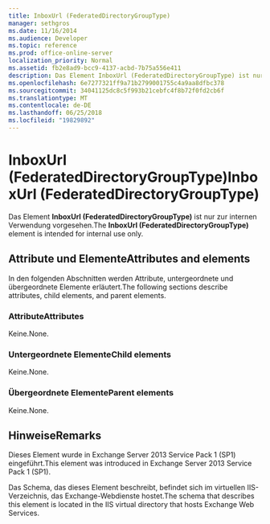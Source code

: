 ```yaml
---
title: InboxUrl (FederatedDirectoryGroupType)
manager: sethgros
ms.date: 11/16/2014
ms.audience: Developer
ms.topic: reference
ms.prod: office-online-server
localization_priority: Normal
ms.assetid: fb2e8ad9-bcc9-4137-acbd-7b75a556e411
description: Das Element InboxUrl (FederatedDirectoryGroupType) ist nur zur internen Verwendung vorgesehen.
ms.openlocfilehash: 6e7277321ff9a71b2799001755c4a9aa8dfbc378
ms.sourcegitcommit: 34041125dc8c5f993b21cebfc4f8b72f0fd2cb6f
ms.translationtype: MT
ms.contentlocale: de-DE
ms.lasthandoff: 06/25/2018
ms.locfileid: "19829892"
---
```

# <a name="inboxurl-federateddirectorygrouptype"></a><span data-ttu-id="2b74b-103">InboxUrl (FederatedDirectoryGroupType)</span><span class="sxs-lookup"><span data-stu-id="2b74b-103">InboxUrl (FederatedDirectoryGroupType)</span></span>

<span data-ttu-id="2b74b-104">Das Element **InboxUrl (FederatedDirectoryGroupType)** ist nur zur internen Verwendung vorgesehen.</span><span class="sxs-lookup"><span data-stu-id="2b74b-104">The **InboxUrl (FederatedDirectoryGroupType)** element is intended for internal use only.</span></span> 

## <a name="attributes-and-elements"></a><span data-ttu-id="2b74b-105">Attribute und Elemente</span><span class="sxs-lookup"><span data-stu-id="2b74b-105">Attributes and elements</span></span>

<span data-ttu-id="2b74b-106">In den folgenden Abschnitten werden Attribute, untergeordnete und übergeordnete Elemente erläutert.</span><span class="sxs-lookup"><span data-stu-id="2b74b-106">The following sections describe attributes, child elements, and parent elements.</span></span>
  
### <a name="attributes"></a><span data-ttu-id="2b74b-107">Attribute</span><span class="sxs-lookup"><span data-stu-id="2b74b-107">Attributes</span></span>

<span data-ttu-id="2b74b-108">Keine.</span><span class="sxs-lookup"><span data-stu-id="2b74b-108">None.</span></span>
  
### <a name="child-elements"></a><span data-ttu-id="2b74b-109">Untergeordnete Elemente</span><span class="sxs-lookup"><span data-stu-id="2b74b-109">Child elements</span></span>

<span data-ttu-id="2b74b-110">Keine.</span><span class="sxs-lookup"><span data-stu-id="2b74b-110">None.</span></span>
  
### <a name="parent-elements"></a><span data-ttu-id="2b74b-111">Übergeordnete Elemente</span><span class="sxs-lookup"><span data-stu-id="2b74b-111">Parent elements</span></span>

<span data-ttu-id="2b74b-112">Keine.</span><span class="sxs-lookup"><span data-stu-id="2b74b-112">None.</span></span>
  
## <a name="remarks"></a><span data-ttu-id="2b74b-113">Hinweise</span><span class="sxs-lookup"><span data-stu-id="2b74b-113">Remarks</span></span>

<span data-ttu-id="2b74b-114">Dieses Element wurde in Exchange Server 2013 Service Pack 1 (SP1) eingeführt.</span><span class="sxs-lookup"><span data-stu-id="2b74b-114">This element was introduced in Exchange Server 2013 Service Pack 1 (SP1).</span></span>
  
<span data-ttu-id="2b74b-115">Das Schema, das dieses Element beschreibt, befindet sich im virtuellen IIS-Verzeichnis, das Exchange-Webdienste hostet.</span><span class="sxs-lookup"><span data-stu-id="2b74b-115">The schema that describes this element is located in the IIS virtual directory that hosts Exchange Web Services.</span></span>
  

